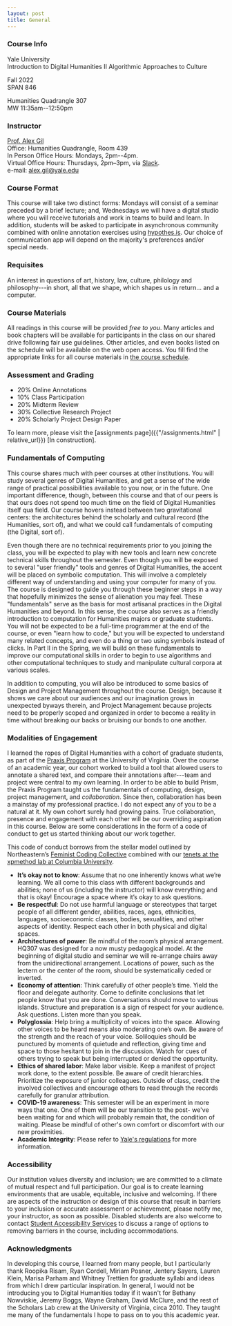 ```yaml
---
layout: post
title: General
---
```


### Course Info

Yale University   
Introduction to Digital Humanities II 
Algorithmic Approaches to Culture
   
Fall 2022   
SPAN 846  
   
Humanities Quadrangle 307   
MW 11:35am--12:50pm 


### Instructor

[Prof. Alex Gil](http://www.elotroalex.com/profiles/)  
Office: Humanities Quadrangle, Room 439   
In Person Office Hours: Mondays, 2pm--4pm.    
Virtual Office Hours: Thursdays, 2pm–3pm, via [Slack](https://join.slack.com/t/introductiont-plq4967/shared_invite/zt-1fo8asm3a-li~T9jHyxu717IEKJkYk1g).    
e-mail: alex.gil@yale.edu



### Course Format

This course will take two distinct forms: Mondays will consist of a seminar preceded by a brief lecture; and, Wednesdays we will have a digital studio where you will receive tutorials and work in teams to build and learn. In addition, students will be asked to participate in asynchronous community combined with online annotation exercises using [hypothes.is](https://web.hypothes.is/). Our choice of communication app will depend on the majority's preferences and/or special needs.

### Requisites

An interest in questions of art, history, law, culture, philology and philosophy---in short, all that we shape, which shapes us in return... and a computer.

### Course Materials

All readings in this course will be provided *free to you*. Many articles and book chapters will be available for participants in the class on our shared drive following fair use guidelines. Other articles, and even books listed on the schedule will be available on the web open access. You fill find the appropriate links for all course materials in [the course schedule](/schedule.html).

### Assessment and Grading

- 20% Online Annotations
- 10% Class Participation
- 20% Midterm Review
- 30% Collective Research Project
- 20% Scholarly Project Design Paper

To learn more, please visit the [assignments page]({{"/assignments.html" | relative_url}}) [In construction].

### Fundamentals of Computing

This course shares much with peer courses at other institutions. You will study several genres of Digital Humanities, and get a sense of the wide range of practical possibilities available to you now, or in the future. One important difference, though, between this course and that of our peers is that ours does not spend too much time on the field of Digital Humanities itself qua field. Our course hovers instead between two gravitational centers: the architectures behind the scholarly and cultural record (the Humanities, sort of), and what we could call fundamentals of computing (the Digital, sort of). 

Even though there are no technical requirements prior to you joining the class, you will be expected to play with new tools and learn new concrete technical skills throughout the semester. Even though you will be exposed to several "user friendly" tools and genres of Digital Humanities, the accent will be placed on symbolic computation. This will involve a completely different way of understanding and using your computer for many of you. The course is designed to guide you through these beginner steps in a way that hopefully minimizes the sense of alienation you may feel. These "fundamentals" serve as the basis for most artisanal practices in the Digital Humanities and beyond. In this sense, the course also serves as a friendly introduction to computation for Humanities majors or graduate students. You will not be expected to be a full-time programmer at the end of the course, or even "learn how to code," but you will be expected to understand many related concepts, and even do a thing or two using symbols instead of clicks. In Part II in the Spring, we will build on these fundamentals to improve our computational skills in order to begin to use algorithms and other computational techniques to study and manipulate cultural corpora at various scales.

In addition to computing, you will also be introduced to some basics of Design and Project Management throughout the course. Design, because it shows we care about our audiences and our imagination grows in unexpected byways therein, and Project Management because projects need to be properly scoped and organized in order to become a reality in time without breaking our backs or bruising our bonds to one another.


### Modalities of Engagement

I learned the ropes of Digital Humanities with a cohort of graduate students, as part of the [Praxis Program](https://praxis.scholarslab.org/) at the University of Virginia. Over the course of an academic year, our cohort worked to build a tool that allowed users to annotate a shared text, and compare their annotations after---team and project were central to my own learning. In order to be able to build Prism, the Praxis Program taught us the fundamentals of computing, design, project management, and *collaboration*. Since then, collaboration has been a mainstay of my professional practice. I do not expect any of you to be a natural at it. My own cohort surely had growing pains. True collaboration, presence and engagement with each other will be our overriding aspiration in this course. Below are some considerations in the form of a code of conduct to get us started thinking about our work together.

This code of conduct borrows from the stellar model outlined by Northeastern’s [Feminist Coding Collective](https://digitalfeministcommons.northeastern.edu/) combined with our [tenets at the xpmethod lab at Columbia University](https://xpmethod.columbia.edu/lab-culture.html). 

- **It’s okay not to know**: Assume that no one inherently knows what we’re learning. We all come to this class with different backgrounds and abilities; none of us (including the instructor) will know everything and that is okay! Encourage a space where it’s okay to ask questions.
- **Be respectful**: Do not use harmful language or stereotypes that target people of all different gender, abilities, races, ages, ethnicities, languages, socioeconomic classes, bodies, sexualities, and other aspects of identity. Respect each other in both physical and digital spaces.
- **Architectures of power**: Be mindful of the room’s physical arrangement. HQ307 was designed for a now musty pedagogical model. At the beginning of digital studio and seminar we will re-arrange chairs away from the unidirectional arrangement. Locations of power, such as the lectern or the center of the room, should be systematically ceded or inverted.
- **Economy of attention**: Think carefully of other people’s time. Yield the floor and delegate authority. Come to definite conclusions that let people know that you are done. Conversations should move to various islands. Structure and preparation is a sign of respect for your audience. Ask questions. Listen more than you speak.
- **Polyglossia**: Help bring a multiplicity of voices into the space. Allowing other voices to be heard means also moderating one’s own. Be aware of the strength and the reach of your voice. Soliloquies should be punctured by moments of quietude and reflection, giving time and space to those hesitant to join in the discussion. Watch for cues of others trying to speak but being interrupted or denied the opportunity.
- **Ethics of shared labor**: Make labor visible. Keep a manifest of project work done, to the extent possible. Be aware of credit hierarchies. Prioritize the exposure of junior colleagues. Outside of class, credit the involved collectives and encourage others to read through the records carefully for granular attribution.
- **COVID-19 awareness**: This semester will be an experiment in more ways that one. One of them will be our transition to the post- we've been waiting for and which will probably remain that, the condition of waiting. Please be mindful of other's own comfort or discomfort with our new proximities.
- **Academic Integrity**: Please refer to [Yale's regulations](http://catalog.yale.edu/undergraduate-regulations/regulations/academic-dishonesty/) for more information.

### Accessibility

Our institution values diversity and inclusion; we are committed to a climate of mutual respect and full participation. Our goal is to create learning environments that are usable, equitable, inclusive and welcoming. If there are aspects of the instruction or design of this course that result in barriers to your inclusion or accurate assessment or achievement, please notify me, your instructor, as soon as possible. Disabled students are also welcome to contact [Student Accessibility Services](https://sas.yale.edu/) to discuss a range of options to removing barriers in the course, including accommodations.


### Acknowledgments

In developing this course, I learned from many people, but I particularly thank Roopika Risam, Ryan Cordell, Miriam Posner, Jentery Sayers, Lauren Klein, Marisa Parham and Whitney Trettien for graduate syllabi and ideas from which I drew particular inspiration. In general, I would not be introducing you to Digital Humanities today if it wasn't for Bethany Nowviskie, Jeremy Boggs, Wayne Graham, David McClure, and the rest of the Scholars Lab crew at the University of Virginia, circa 2010. They taught me many of the fundamentals I hope to pass on to you this academic year.









